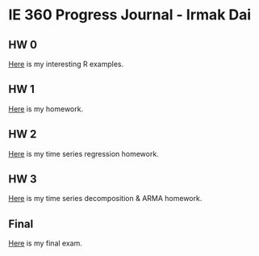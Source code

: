 # IE 360 Progress Journal - Irmak Dai

## HW 0

[Here](files/hw0.html) is my interesting R examples.

## HW 1

[Here](files/hw1.html) is my homework.

## HW 2

[Here](files/hw2.html) is my time series regression homework.

## HW 3

[Here](files/hw3.html) is my time series decomposition & ARMA homework.

## Final

[Here](files/final.html) is my final exam.
